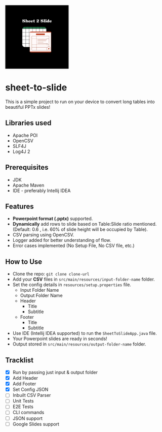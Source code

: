 <img src="Logo.webp" width="200" height="200" alt="logo"/>

# sheet-to-slide

This is a simple project to run on your device to convert long tables into beautiful PPTx slides!

## Libraries used
- Apache POI
- OpenCSV
- SLF4J
- Log4J 2

## Prerequisites
- JDK
- Apache Maven
- IDE - preferably Intellij IDEA

## Features
- **Powerpoint format (.pptx)** supported.
- **Dynamically** add rows to slide based on Table:Slide ratio mentioned. (Default: 0.6 , i.e. 60% of slide height will be occupied by Table).
- CSV parsing using OpenCSV.
- Logger added for better understanding of flow.
- Error cases implemented (No Setup File, No CSV file, etc.)

## How to Use
- Clone the repo: `git clone clone-url`
- Add your **CSV** files in `src/main/resources/input-folder-name` folder.
- Set the config details in `resources/setup.properties` file.
  - Input Folder Name
  - Output Folder Name
  - Header 
    - Title 
    - Subtitle
  - Footer 
    - Title
    - Subtitle
- Use IDE (Intellij IDEA supported) to run the `SheetToSlideApp.java` file.
- Your Powerpoint slides are ready in seconds!
- Output stored in `src/main/resources/output-folder-name` folder.

## Tracklist
- [x] Run by passing just input & output folder
- [x] Add Header
- [x] Add Footer
- [x] Set Config JSON
- [ ] Inbuilt CSV Parser
- [ ] Unit Tests
- [ ] E2E Tests
- [ ] CLI commands 
- [ ] JSON support
- [ ] Google Slides support
